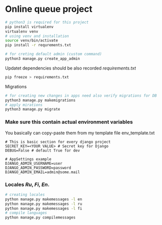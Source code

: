 # Online queue project

```bash
# python3 is required for this project
pip install virtualenv
virtualenv venv
# using venv and installation
source venv/bin/activate
pip install -r requrements.txt

# for creting default admin (custom command)
python3 manage.py create_app_admin
```

Updatet dependencies should be also recorded <i>requirements.txt</i>

```bash
pip freeze > requirements.txt
```

Migrations

```bash
# for creating new changes in apps need also verify migrations for DB
python3 manage.py makemigrations
# apply mirations
python3 manage.py migrate
```

### Make sure this contain actual environment variables

You basically can copy-paste them from my template file env_template.txt

```
# This is basic section for every django project
SECRET_KEY=<YOUR VALUE> # Secret key for Django
DEBUG=False # default True for dev

# AppSettings example
DJANGO_ADMIN_USERNAME=user
DJANGO_ADMIN_PASSWORD=password
DJANGO_ADMIN_EMAIL=admin@some.mail
```

### Locales <i>Ru</i>, <i>Fi</i>, <i>En</i>.

```bash
# creating locales
python manage.py makemessages -l en
python manage.py makemessages -l ru
python manage.py makemessages -l fi
# compile languages
python manage.py compilemessages
```
